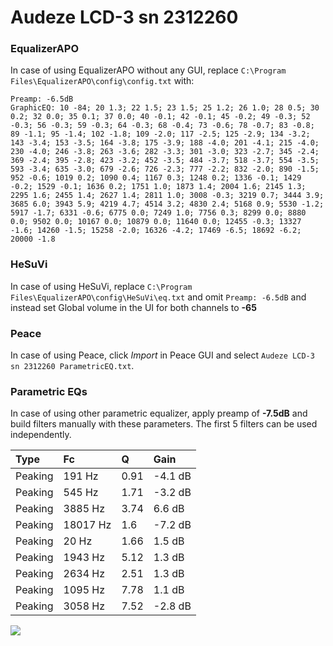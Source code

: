 # Audeze LCD-3 sn 2312260

### EqualizerAPO
In case of using EqualizerAPO without any GUI, replace `C:\Program Files\EqualizerAPO\config\config.txt`
with:
```
Preamp: -6.5dB
GraphicEQ: 10 -84; 20 1.3; 22 1.5; 23 1.5; 25 1.2; 26 1.0; 28 0.5; 30 0.2; 32 0.0; 35 0.1; 37 0.0; 40 -0.1; 42 -0.1; 45 -0.2; 49 -0.3; 52 -0.3; 56 -0.3; 59 -0.3; 64 -0.3; 68 -0.4; 73 -0.6; 78 -0.7; 83 -0.8; 89 -1.1; 95 -1.4; 102 -1.8; 109 -2.0; 117 -2.5; 125 -2.9; 134 -3.2; 143 -3.4; 153 -3.5; 164 -3.8; 175 -3.9; 188 -4.0; 201 -4.1; 215 -4.0; 230 -4.0; 246 -3.8; 263 -3.6; 282 -3.3; 301 -3.0; 323 -2.7; 345 -2.4; 369 -2.4; 395 -2.8; 423 -3.2; 452 -3.5; 484 -3.7; 518 -3.7; 554 -3.5; 593 -3.4; 635 -3.0; 679 -2.6; 726 -2.3; 777 -2.2; 832 -2.0; 890 -1.5; 952 -0.6; 1019 0.2; 1090 0.4; 1167 0.3; 1248 0.2; 1336 -0.1; 1429 -0.2; 1529 -0.1; 1636 0.2; 1751 1.0; 1873 1.4; 2004 1.6; 2145 1.3; 2295 1.6; 2455 1.4; 2627 1.4; 2811 1.0; 3008 -0.3; 3219 0.7; 3444 3.9; 3685 6.0; 3943 5.9; 4219 4.7; 4514 3.2; 4830 2.4; 5168 0.9; 5530 -1.2; 5917 -1.7; 6331 -0.6; 6775 0.0; 7249 1.0; 7756 0.3; 8299 0.0; 8880 0.0; 9502 0.0; 10167 0.0; 10879 0.0; 11640 0.0; 12455 -0.3; 13327 -1.6; 14260 -1.5; 15258 -2.0; 16326 -4.2; 17469 -6.5; 18692 -6.2; 20000 -1.8
```

### HeSuVi
In case of using HeSuVi, replace `C:\Program Files\EqualizerAPO\config\HeSuVi\eq.txt` and omit `Preamp:
-6.5dB` and instead set Global volume in the UI for both channels to **-65**

### Peace
In case of using Peace, click *Import* in Peace GUI and select `Audeze LCD-3 sn 2312260 ParametricEQ.txt`.

### Parametric EQs
In case of using other parametric equalizer, apply preamp of **-7.5dB** and build filters manually with
these parameters. The first 5 filters can be used independently.

| Type    | Fc       |    Q | Gain    |
|:--------|:---------|:-----|:--------|
| Peaking | 191 Hz   | 0.91 | -4.1 dB |
| Peaking | 545 Hz   | 1.71 | -3.2 dB |
| Peaking | 3885 Hz  | 3.74 | 6.6 dB  |
| Peaking | 18017 Hz | 1.6  | -7.2 dB |
| Peaking | 20 Hz    | 1.66 | 1.5 dB  |
| Peaking | 1943 Hz  | 5.12 | 1.3 dB  |
| Peaking | 2634 Hz  | 2.51 | 1.3 dB  |
| Peaking | 1095 Hz  | 7.78 | 1.1 dB  |
| Peaking | 3058 Hz  | 7.52 | -2.8 dB |

![](https://raw.githubusercontent.com/jaakkopasanen/AutoEq/master/results/innerfidelity/sbaf-serious/Audeze%20LCD-3%20sn%202312260/Audeze%20LCD-3%20sn%202312260.png)